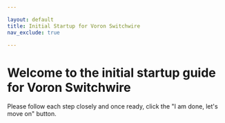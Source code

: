 ```yaml
---

layout: default
title: Initial Startup for Voron Switchwire
nav_exclude: true

---
```

<link  rel="stylesheet"  href="style.css">

# Welcome to the initial startup guide for Voron Switchwire
Please follow each step closely and once ready, click the "I am done, let's move on" button.